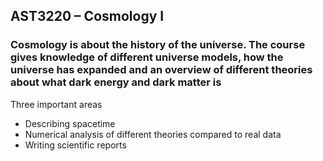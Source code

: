 ## AST3220 – Cosmology I

### Cosmology is about the history of the universe. The course gives knowledge of different universe models, how the universe has expanded and an overview of different theories about what dark energy and dark matter is

Three important areas
- Describing spacetime
- Numerical analysis of different theories compared to real data
- Writing scientific reports
